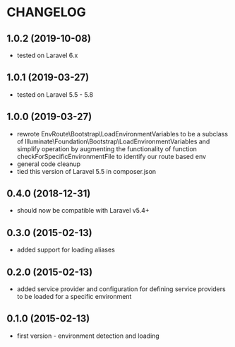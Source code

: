 CHANGELOG
=========

1.0.2 (2019-10-08)
------------------

* tested on Laravel 6.x

1.0.1 (2019-03-27)
------------------

* tested on Laravel 5.5 - 5.8

1.0.0 (2019-03-27)
------------------

* rewrote EnvRoute\Bootstrap\LoadEnvironmentVariables to be a subclass of 
  Illuminate\Foundation\Bootstrap\LoadEnvironmentVariables and simplify operation by augmenting the functionality of 
  function checkForSpecificEnvironmentFile to identify our route based env
* general code cleanup
* tied this version of Laravel 5.5 in composer.json

0.4.0 (2018-12-31)
------------------

* should now be compatible with Laravel v5.4+

0.3.0 (2015-02-13)
------------------

* added support for loading aliases

0.2.0 (2015-02-13)
------------------

* added service provider and configuration for defining service providers to be loaded for a specific environment

0.1.0 (2015-02-13)
------------------

* first version - environment detection and loading
